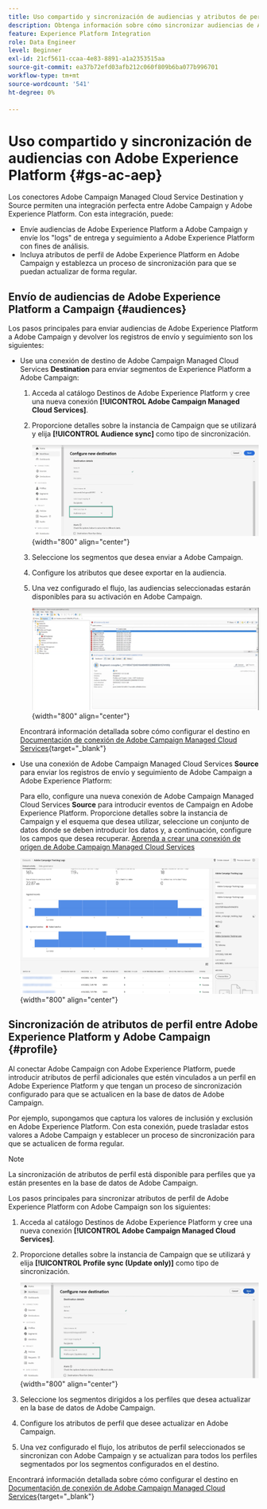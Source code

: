```yaml
---
title: Uso compartido y sincronización de audiencias y atributos de perfil con Adobe Experience Platform
description: Obtenga información sobre cómo sincronizar audiencias de Adobe Experience Platform y atributos de perfil con Campaign
feature: Experience Platform Integration
role: Data Engineer
level: Beginner
exl-id: 21cf5611-ccaa-4e83-8891-a1a2353515aa
source-git-commit: ea37b72efd03afb212c060f809b6ba077b996701
workflow-type: tm+mt
source-wordcount: '541'
ht-degree: 0%

---
```


# Uso compartido y sincronización de audiencias con Adobe Experience Platform {#gs-ac-aep}

Los conectores Adobe Campaign Managed Cloud Service Destination y Source permiten una integración perfecta entre Adobe Campaign y Adobe Experience Platform. Con esta integración, puede:

* Envíe audiencias de Adobe Experience Platform a Adobe Campaign y envíe los &quot;logs&quot; de entrega y seguimiento a Adobe Experience Platform con fines de análisis.
* Incluya atributos de perfil de Adobe Experience Platform en Adobe Campaign y establezca un proceso de sincronización para que se puedan actualizar de forma regular.

## Envío de audiencias de Adobe Experience Platform a Campaign {#audiences}

Los pasos principales para enviar audiencias de Adobe Experience Platform a Adobe Campaign y devolver los registros de envío y seguimiento son los siguientes:

* Use una conexión de destino de Adobe Campaign Managed Cloud Services **Destination** para enviar segmentos de Experience Platform a Adobe Campaign:

   1. Acceda al catálogo Destinos de Adobe Experience Platform y cree una nueva conexión **[!UICONTROL Adobe Campaign Managed Cloud Services]**.
   1. Proporcione detalles sobre la instancia de Campaign que se utilizará y elija **[!UICONTROL Audience sync]** como tipo de sincronización.

      ![](assets/aep-audience-sync.png){width="800" align="center"}

   1. Seleccione los segmentos que desea enviar a Adobe Campaign.
   1. Configure los atributos que desee exportar en la audiencia.
   1. Una vez configurado el flujo, las audiencias seleccionadas estarán disponibles para su activación en Adobe Campaign.

      ![](assets/aep-destination.png){width="800" align="center"}

  Encontrará información detallada sobre cómo configurar el destino en [Documentación de conexión de Adobe Campaign Managed Cloud Services](https://www.adobe.com/go/destinations-adobe-campaign-managed-cloud-services-en){target="_blank"}

* Use una conexión de Adobe Campaign Managed Cloud Services **Source** para enviar los registros de envío y seguimiento de Adobe Campaign a Adobe Experience Platform:

  Para ello, configure una nueva conexión de Adobe Campaign Managed Cloud Services **Source** para introducir eventos de Campaign en Adobe Experience Platform. Proporcione detalles sobre la instancia de Campaign y el esquema que desea utilizar, seleccione un conjunto de datos donde se deben introducir los datos y, a continuación, configure los campos que desea recuperar. [Aprenda a crear una conexión de origen de Adobe Campaign Managed Cloud Services](https://www.adobe.com/go/sources-campaign-ui-en)

  ![](assets/aep-logs.png){width="800" align="center"}

## Sincronización de atributos de perfil entre Adobe Experience Platform y Adobe Campaign {#profile}

Al conectar Adobe Campaign con Adobe Experience Platform, puede introducir atributos de perfil adicionales que estén vinculados a un perfil en Adobe Experience Platform y que tengan un proceso de sincronización configurado para que se actualicen en la base de datos de Adobe Campaign.

Por ejemplo, supongamos que captura los valores de inclusión y exclusión en Adobe Experience Platform. Con esta conexión, puede trasladar estos valores a Adobe Campaign y establecer un proceso de sincronización para que se actualicen de forma regular.

>[!NOTE]
>
>La sincronización de atributos de perfil está disponible para perfiles que ya están presentes en la base de datos de Adobe Campaign.

Los pasos principales para sincronizar atributos de perfil de Adobe Experience Platform con Adobe Campaign son los siguientes:

1. Acceda al catálogo Destinos de Adobe Experience Platform y cree una nueva conexión **[!UICONTROL Adobe Campaign Managed Cloud Services]**.
1. Proporcione detalles sobre la instancia de Campaign que se utilizará y elija **[!UICONTROL Profile sync (Update only)]** como tipo de sincronización.

   ![](assets/aep-profile-sync.png){width="800" align="center"}

1. Seleccione los segmentos dirigidos a los perfiles que desea actualizar en la base de datos de Adobe Campaign.
1. Configure los atributos de perfil que desee actualizar en Adobe Campaign.
1. Una vez configurado el flujo, los atributos de perfil seleccionados se sincronizan con Adobe Campaign y se actualizan para todos los perfiles segmentados por los segmentos configurados en el destino.

Encontrará información detallada sobre cómo configurar el destino en [Documentación de conexión de Adobe Campaign Managed Cloud Services](https://www.adobe.com/go/destinations-adobe-campaign-managed-cloud-services-en){target="_blank"}